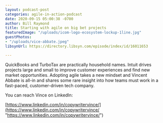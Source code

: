 ```yaml
---
layout: podcast-post
categories: agile-in-action-podcast
date: 2020-09-15 05:00:38 -0700
author: Bill Raymond
title: Starting with agile on big bet projects
featuredImage: "/uploads/icom-logo-ecosystem-lockup-1line.jpg"
guestPhotos:
- "/uploads/vice-abbate.jpeg"
libsynUrl: https://directory.libsyn.com/episode/index/id/16011653

---
```

QuickBooks and TurboTax are practically household names. Intuit drives projects large and small to improve customer experiences and find new market opportunities. Adopting agile takes a new mindset and Vincent Abbate is all-in and shares some rare insight into how teams must work in a fast-paced, customer-driven tech company.

You can reach Vince on LinkedIn:

[https://www.linkedin.com/in/copywritervince/](https://www.linkedin.com/in/copywritervince/ "https://www.linkedin.com/in/copywritervince/")